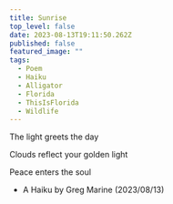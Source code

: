 ```yaml
---
title: Sunrise
top_level: false
date: 2023-08-13T19:11:50.262Z
published: false
featured_image: ""
tags:
  - Poem
  - Haiku
  - Alligator
  - Florida
  - ThisIsFlorida
  - Wildlife
---
```

The light greets the day

Clouds reflect your golden light

Peace enters the soul

* A Haiku by Greg Marine (2023/08/13)